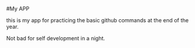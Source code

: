#My APP

this is my app for practicing the basic github commands at the end of the year.

Not bad for self development in a night.
